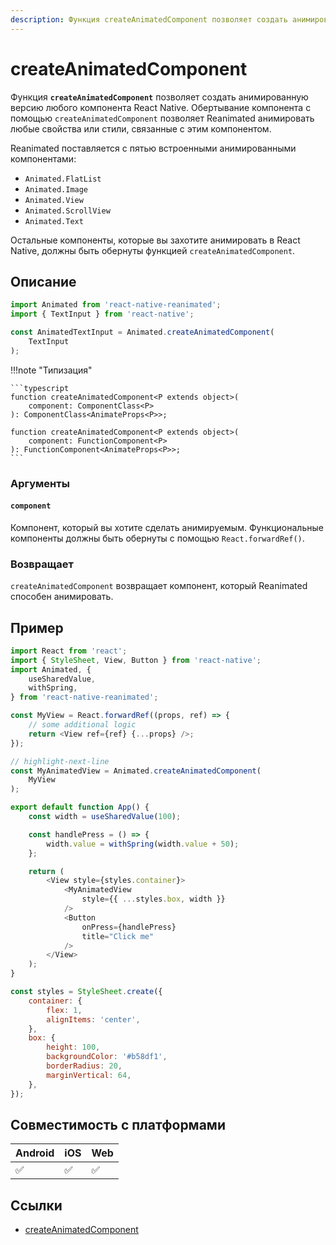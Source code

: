 ```yaml
---
description: Функция createAnimatedComponent позволяет создать анимированную версию любого компонента React Native
---
```


# createAnimatedComponent

Функция **`createAnimatedComponent`** позволяет создать анимированную версию любого компонента React Native. Обертывание компонента с помощью `createAnimatedComponent` позволяет Reanimated анимировать любые свойства или стили, связанные с этим компонентом.

Reanimated поставляется с пятью встроенными анимированными компонентами:

-   `Animated.FlatList`
-   `Animated.Image`
-   `Animated.View`
-   `Animated.ScrollView`
-   `Animated.Text`

Остальные компоненты, которые вы захотите анимировать в React Native, должны быть обернуты функцией `createAnimatedComponent`.

## Описание

```js
import Animated from 'react-native-reanimated';
import { TextInput } from 'react-native';

const AnimatedTextInput = Animated.createAnimatedComponent(
    TextInput
);
```

!!!note "Типизация"

    ```typescript
    function createAnimatedComponent<P extends object>(
    	component: ComponentClass<P>
    ): ComponentClass<AnimateProps<P>>;

    function createAnimatedComponent<P extends object>(
    	component: FunctionComponent<P>
    ): FunctionComponent<AnimateProps<P>>;
    ```

### Аргументы

#### `component`

Компонент, который вы хотите сделать анимируемым. Функциональные компоненты должны быть обернуты с помощью `React.forwardRef()`.

### Возвращает

`createAnimatedComponent` возвращает компонент, который Reanimated способен анимировать.

## Пример

```js
import React from 'react';
import { StyleSheet, View, Button } from 'react-native';
import Animated, {
    useSharedValue,
    withSpring,
} from 'react-native-reanimated';

const MyView = React.forwardRef((props, ref) => {
    // some additional logic
    return <View ref={ref} {...props} />;
});

// highlight-next-line
const MyAnimatedView = Animated.createAnimatedComponent(
    MyView
);

export default function App() {
    const width = useSharedValue(100);

    const handlePress = () => {
        width.value = withSpring(width.value + 50);
    };

    return (
        <View style={styles.container}>
            <MyAnimatedView
                style={{ ...styles.box, width }}
            />
            <Button
                onPress={handlePress}
                title="Click me"
            />
        </View>
    );
}

const styles = StyleSheet.create({
    container: {
        flex: 1,
        alignItems: 'center',
    },
    box: {
        height: 100,
        backgroundColor: '#b58df1',
        borderRadius: 20,
        marginVertical: 64,
    },
});
```

## Совместимость с платформами

| Android | iOS | Web |
| ------- | --- | --- |
| ✅      | ✅  | ✅  |

## Ссылки

-   [createAnimatedComponent](https://docs.swmansion.com/react-native-reanimated/docs/core/createAnimatedComponent/)

